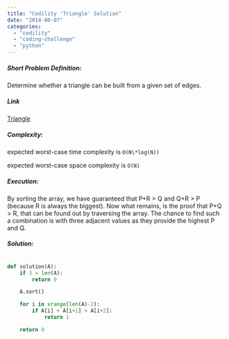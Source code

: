 ```yaml
---
title: "Codility 'Triangle' Solution"
date: "2014-08-07"
categories: 
  - "codility"
  - "coding-challenge"
  - "python"
---
```


##### Short Problem Definition:

Determine whether a triangle can be built from a given set of edges.

##### Link

[Triangle](https://codility.com/demo/take-sample-test/triangle)

##### Complexity:

expected worst-case time complexity is `O(N\*log(N))`

expected worst-case space complexity is `O(N)`

##### Execution:

By sorting the array, we have guaranteed that P+R > Q and Q+R > P (because R is always the biggest). Now what remains, is the proof that P+Q > R, that can be found out by traversing the array. The chance to find such a combination is with three adjacent values as they provide the highest P and Q.

##### Solution:

```python

def solution(A):
    if 3 > len(A):
        return 0

    A.sort()

    for i in xrange(len(A)-2):
        if A[i] + A[i+1] > A[i+2]:
            return 1

    return 0
```
